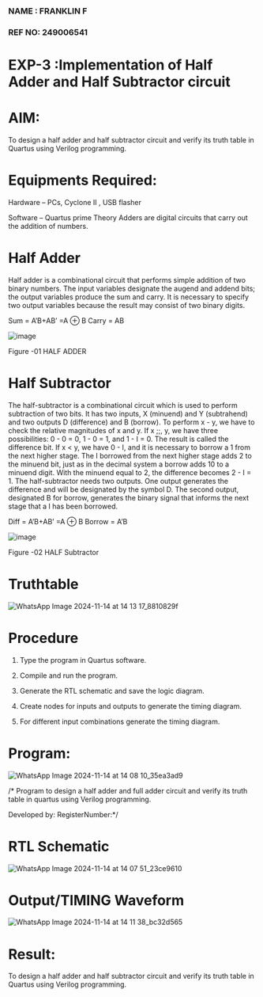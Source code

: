 ### NAME : FRANKLIN F
### REF NO: 249006541
# EXP-3 :Implementation of Half Adder and Half Subtractor circuit




# AIM:

To design a half adder and half subtractor circuit and verify its truth table in Quartus using Verilog programming.

# Equipments Required:

Hardware – PCs, Cyclone II , USB flasher 

Software – Quartus prime Theory Adders are digital circuits that carry out the addition of numbers.

# Half Adder

Half adder is a combinational circuit that performs simple addition of two binary numbers. The input variables designate the augend and addend bits; the output variables produce the sum and carry. It is necessary to specify two output variables because the result may consist of two binary digits.

Sum = A’B+AB’ =A ⊕ B Carry = AB

![image](https://github.com/naavaneetha/HALF_ADDER_SUBTRACTOR/assets/154305477/bd4a0b2c-cdbc-4184-ab08-81578f121e1f)

Figure -01 HALF ADDER

# Half Subtractor

The half-subtractor is a combinational circuit which is used to perform subtraction of two bits. It has two inputs, X (minuend) and Y (subtrahend) and two outputs D (difference) and B (borrow). To perform x - y, we have to check the relative magnitudes of x and y. If x ;;, y, we have three possibilities: 0 - 0 = 0, 1 - 0 = 1, and 1 - I = 0. The result is called the difference bit. If x < y, we have 0 - I, and it is necessary to borrow a 1 from the next higher stage. The I borrowed from the next higher stage adds 2 to the minuend bit, just as in the decimal system a borrow adds 10 to a minuend digit. With the minuend equal to 2, the difference becomes 2 - I = 1. The half-subtractor needs two outputs. One output generates the difference and will be designated by the symbol D. The second output, designated B for borrow, generates the binary signal that informs the next stage that a I has been borrowed. 

Diff = A’B+AB’ =A ⊕ B
Borrow = A’B

 ![image](https://github.com/naavaneetha/HALF_ADDER_SUBTRACTOR/assets/154305477/d76b099c-513f-4e7c-843a-e2fd028a531a)

Figure -02 HALF Subtractor

# Truthtable
![WhatsApp Image 2024-11-14 at 14 13 17_8810829f](https://github.com/user-attachments/assets/56e95e5e-293f-47f9-982e-573ecee93764)

# Procedure

1.	Type the program in Quartus software.

2.	Compile and run the program.

3.	Generate the RTL schematic and save the logic diagram.

4.	Create nodes for inputs and outputs to generate the timing diagram.

5.	For different input combinations generate the timing diagram.


# Program:
![WhatsApp Image 2024-11-14 at 14 08 10_35ea3ad9](https://github.com/user-attachments/assets/2a12f40f-235c-49c7-a0f7-07db41d1e887)

/* Program to design a half adder and full adder circuit and verify its truth table in quartus using Verilog programming.

Developed by: RegisterNumber:*/

# RTL Schematic
![WhatsApp Image 2024-11-14 at 14 07 51_23ce9610](https://github.com/user-attachments/assets/099a4b3f-7e89-446c-a3b2-0c7b92ecfe80)


# Output/TIMING Waveform
![WhatsApp Image 2024-11-14 at 14 11 38_bc32d565](https://github.com/user-attachments/assets/64011434-a5ba-467b-bacf-48a8ebe0ad37)

# Result:
To design a half adder and half subtractor circuit and verify its truth table in Quartus using Verilog programming.
